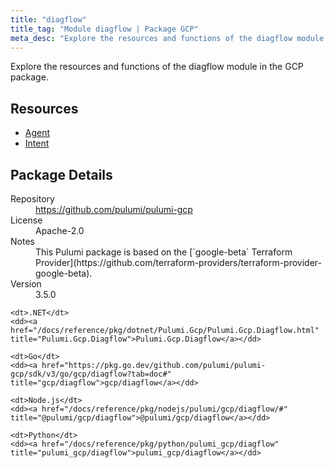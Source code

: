 ```yaml
---
title: "diagflow"
title_tag: "Module diagflow | Package GCP"
meta_desc: "Explore the resources and functions of the diagflow module in the GCP package."
---
```


<!-- WARNING: this file was generated by Pulumi Docs Generator. -->
<!-- Do not edit by hand unless you're certain you know what you are doing! -->

Explore the resources and functions of the diagflow module in the GCP package.

<h2 id="resources">Resources</h2>
<ul class="api">
    <li><a href="agent" title="Agent"><span class="symbol resource"></span>Agent</a></li>
    <li><a href="intent" title="Intent"><span class="symbol resource"></span>Intent</a></li>
</ul>

<h2 id="package-details">Package Details</h2>
<dl class="package-details">
	<dt>Repository</dt>
	<dd><a href="https://github.com/pulumi/pulumi-gcp">https://github.com/pulumi/pulumi-gcp</a></dd>
	<dt>License</dt>
	<dd>Apache-2.0</dd>
	<dt>Notes</dt>
	<dd>This Pulumi package is based on the [`google-beta` Terraform Provider](https://github.com/terraform-providers/terraform-provider-google-beta).</dd>
	<dt>Version</dt>
	<dd>3.5.0</dd>
</dl>



<dl class="tabular">

    <dt>.NET</dt>
    <dd><a href="/docs/reference/pkg/dotnet/Pulumi.Gcp/Pulumi.Gcp.Diagflow.html" title="Pulumi.Gcp.Diagflow">Pulumi.Gcp.Diagflow</a></dd>

    <dt>Go</dt>
    <dd><a href="https://pkg.go.dev/github.com/pulumi/pulumi-gcp/sdk/v3/go/gcp/diagflow?tab=doc#" title="gcp/diagflow">gcp/diagflow</a></dd>

    <dt>Node.js</dt>
    <dd><a href="/docs/reference/pkg/nodejs/pulumi/gcp/diagflow/#" title="@pulumi/gcp/diagflow">@pulumi/gcp/diagflow</a></dd>

    <dt>Python</dt>
    <dd><a href="/docs/reference/pkg/python/pulumi_gcp/diagflow" title="pulumi_gcp/diagflow">pulumi_gcp/diagflow</a></dd>

</dl>


